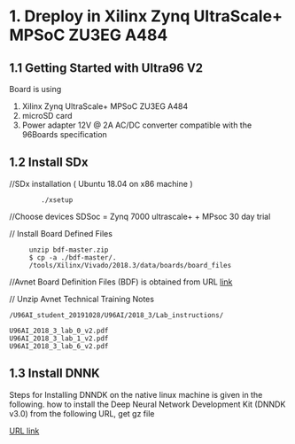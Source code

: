 

#  1. Dreploy in Xilinx Zynq UltraScale+ MPSoC ZU3EG A484

## 1.1 Getting Started with Ultra96 V2

Board is using

1. Xilinx Zynq UltraScale+ MPSoC ZU3EG A484
2. microSD card
3. Power adapter 12V @ 2A AC/DC converter compatible with the 96Boards specification



 ## 1.2 Install SDx
 
   //SDx installation  (  Ubuntu 18.04 on x86 machine )
   
            ./xsetup
         
   //Choose devices  SDSoc = Zynq 7000  ultrascale+ + MPsoc 30 day trial

  // Install  Board Defined Files 

         unzip bdf-master.zip
         $ cp -a ./bdf-master/.
         /tools/Xilinx/Vivado/2018.3/data/boards/board_files

   //Avnet Board Definition Files (BDF) is obtained from URL [link](https://github.com/Avnet/bdf) 
   
       

   // Unzip Avnet Technical Training Notes 

	/U96AI_student_20191028/U96AI/2018_3/Lab_instructions/

	U96AI_2018_3_lab_0_v2.pdf
	U96AI_2018_3_lab_1_v2.pdf
	U96AI_2018_3_lab_6_v2.pdf

 ## 1.3 Install DNNK

Steps for Installing DNNDK on the native linux machine is given in the following. 
how to install the Deep Neural Network Development Kit (DNNDK v3.0) from the following URL, get gz file

[URL link](https://www.xilinx.com/products/design-tools/ai-inference/ai-developer-hub.html#edgeXlnx_dnndk_v3.0_190624.tar.gz)


 



